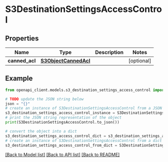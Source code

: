# S3DestinationSettingsAccessControl


## Properties

Name | Type | Description | Notes
------------ | ------------- | ------------- | -------------
**canned_acl** | [**S3ObjectCannedAcl**](S3ObjectCannedAcl.md) |  | [optional] 

## Example

```python
from openapi_client.models.s3_destination_settings_access_control import S3DestinationSettingsAccessControl

# TODO update the JSON string below
json = "{}"
# create an instance of S3DestinationSettingsAccessControl from a JSON string
s3_destination_settings_access_control_instance = S3DestinationSettingsAccessControl.from_json(json)
# print the JSON string representation of the object
print(S3DestinationSettingsAccessControl.to_json())

# convert the object into a dict
s3_destination_settings_access_control_dict = s3_destination_settings_access_control_instance.to_dict()
# create an instance of S3DestinationSettingsAccessControl from a dict
s3_destination_settings_access_control_from_dict = S3DestinationSettingsAccessControl.from_dict(s3_destination_settings_access_control_dict)
```
[[Back to Model list]](../README.md#documentation-for-models) [[Back to API list]](../README.md#documentation-for-api-endpoints) [[Back to README]](../README.md)


